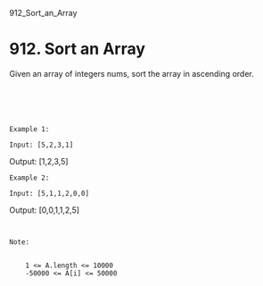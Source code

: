 912_Sort_an_Array
# 912. Sort an Array

Given an array of integers nums, sort the array in ascending order.

     

    
    

    Example 1:

    Input: [5,2,3,1]
Output: [1,2,3,5]

    Example 2:

    Input: [5,1,1,2,0,0]
Output: [0,0,1,1,2,5]

     

    Note:

    
        1 <= A.length <= 10000
        -50000 <= A[i] <= 50000